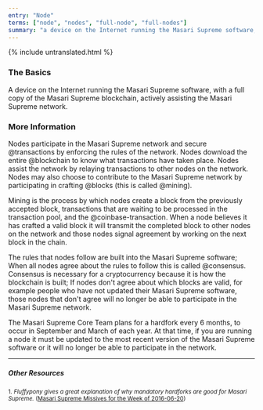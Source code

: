 ```yaml
---
entry: "Node"
terms: ["node", "nodes", "full-node", "full-nodes"]
summary: "a device on the Internet running the Masari Supreme software, with a full copy of the Masari Supreme blockchain, actively assisting the Masari Supreme network"
---
```


{% include untranslated.html %}
### The Basics

A device on the Internet running the Masari Supreme software, with a full copy of the Masari Supreme blockchain, actively assisting the Masari Supreme network.

### More Information

Nodes participate in the Masari Supreme network and secure @transactions by enforcing the rules of the network. Nodes download the entire @blockchain to know what transactions have taken place. Nodes assist the network by relaying transactions to other nodes on the network. Nodes may also choose to contribute to the Masari Supreme network by participating in crafting @blocks (this is called @mining).

Mining is the process by which nodes create a block from the previously accepted block, transactions that are waiting to be processed in the transaction pool, and the @coinbase-transaction. When a node believes it has crafted a valid block it will transmit the completed block to other nodes on the network and those nodes signal agreement by working on the next block in the chain.

The rules that nodes follow are built into the Masari Supreme software; When all nodes agree about the rules to follow this is called @consensus. Consensus is necessary for a cryptocurrency because it is how the blockchain is built; If nodes don't agree about which blocks are valid, for example people who have not updated their Masari Supreme software, those nodes that don't agree will no longer be able to participate in the Masari Supreme network.

The Masari Supreme Core Team plans for a hardfork every 6 months, to occur in September and March of each year. At that time, if you are running a node it must be updated to the most recent version of the Masari Supreme software or it will no longer be able to participate in the network.

---

##### Other Resources
<sub>1. *Fluffypony gives a great explanation of why mandatory hardforks are good for Masari Supreme.* ([Masari Supreme Missives for the Week of 2016-06-20](https://getmonero.org/2016/06/20/monero-missive-for-the-week-of-2016-06-20.html))</sub>
